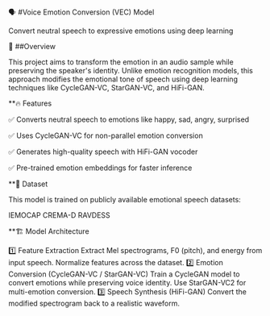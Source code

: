🗣️ #Voice Emotion Conversion (VEC) Model


Convert neutral speech to expressive emotions using deep learning



📌 ##Overview


This project aims to transform the emotion in an audio sample while preserving the speaker's identity. Unlike emotion recognition models, this approach modifies the emotional tone of speech using deep learning techniques like CycleGAN-VC, StarGAN-VC, and HiFi-GAN.

**🔥 Features


✅ Converts neutral speech to emotions like happy, sad, angry, surprised


✅ Uses CycleGAN-VC for non-parallel emotion conversion


✅ Generates high-quality speech with HiFi-GAN vocoder


✅ Pre-trained emotion embeddings for faster inference


**📂 Dataset


This model is trained on publicly available emotional speech datasets:

IEMOCAP
CREMA-D
RAVDESS


**🏗️ Model Architecture


1️⃣ Feature Extraction
Extract Mel spectrograms, F0 (pitch), and energy from input speech.
Normalize features across the dataset.
2️⃣ Emotion Conversion (CycleGAN-VC / StarGAN-VC)
Train a CycleGAN model to convert emotions while preserving voice identity.
Use StarGAN-VC2 for multi-emotion conversion.
3️⃣ Speech Synthesis (HiFi-GAN)
Convert the modified spectrogram back to a realistic waveform.
